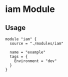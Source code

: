 # iam Module

## Usage

```hcl
module "iam" {
  source = "./modules/iam"

  name = "example"
  tags = {
    Environment = "dev"
  }
}
```
